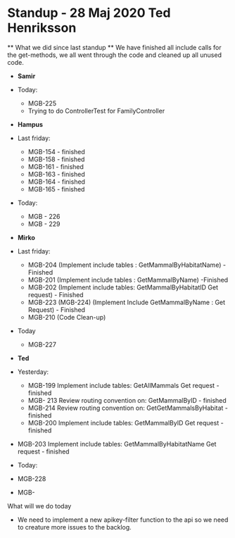 # Standup - 28 Maj 2020 Ted Henriksson

** What we did since last standup **
We have finished all include calls for the get-methods, we all went through the code and cleaned up all unused code.



* **Samir**

* Today:
   * MGB-225
   * Trying to do ControllerTest for FamilyController

* **Hampus**

* Last friday:
    * MGB-154 - finished
    * MGB-158 - finished
    * MGB-161 - finished
    * MGB-163 - finished
    * MGB-164 - finished
    * MGB-165 - finished

* Today:
    
    * MGB - 226
    * MGB - 229

* **Mirko**

* Last friday:

  * MGB-204 (Implement include tables : GetMammalByHabitatName) -Finished
  * MGB-201 (Implement include tables : GetMammalByName) -Finished
  * MGB-202 (Implement include tables: GetMammalByHabitatID Get request) - Finished
  * MGB-223 (MGB-224) (Implement Include GetMammalByName : Get Request) - Finished
  - MGB-210 (Code Clean-up)

* Today
  * MGB-227

* **Ted**

* Yesterday:

  * MGB-199 Implement include tables: GetAllMammals Get request  - finished
  * MGB- 213 Review routing convention on: GetMammalByID - finished
  * MGB-214 Review routing convention on: GetGetMammalsByHabitat - finished
  * MGB-200 Implement include tables: GetMammalByID Get request - finished
 * MGB-203 Implement include tables: GetMammalByHabitatName Get request - finished

* Today:
 * MGB-228
 * MGB-

What will we do today

* We need to implement a new apikey-filter function to the api so we need to creature more issues to the backlog.
